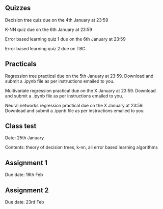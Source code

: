 Quizzes
-------
Decision tree quiz due on the 4th January at 23:59

K-NN quiz due on the 6th January at 23:59

Error based learning quiz 1 due on the 6th January at 23:59

Error based learning quiz 2 due on TBC


Practicals
-----------

Regression tree practical due on the 5th January at 23:59. Download and submit a .ipynb file as per instructions emailed to you.

Multivariate regression practical due on the X January at 23:59. Download and submit a .ipynb file as per instructions emailed to you.

Neural networks regression practical due on the X January at 23:59. Download and submit a .ipynb file as per instructions emailed to you.

Class test
----------

Date: 25th January

Contents: theory of decision trees, k-nn, all error based learning algorithms


Assignment 1
------------

Due date: 16th Feb


Assignment 2
------------

Due date: 23rd Feb
